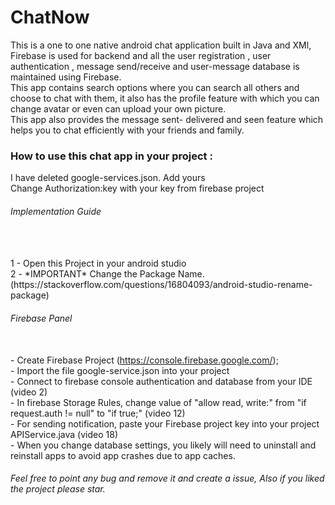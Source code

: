 # ChatNow
This is a one to one native android chat application built in Java and XMl, Firebase is used for backend and all the user registration , user authentication ,
message send/receive and user-message database is maintained using Firebase.</br>
This app contains search options where you can search all others and choose to chat with them, it also has the profile feature with which you can change avatar or
even can upload your own picture.</br>
This app also provides the message sent- delivered and seen feature which helps you to chat efficiently with your friends and family.




### How to use this chat app in your project : 

I have deleted google-services.json. Add yours
<br> Change Authorization:key with your key from firebase project</b>

###### Implementation Guide 
</br>
<br>1 - Open this Project in your android studio
<br>2 - *IMPORTANT* Change the Package Name. (https://stackoverflow.com/questions/16804093/android-studio-rename-package)

###### Firebase Panel
<br>- Create Firebase Project (https://console.firebase.google.com/);
<br>- Import the file google-service.json into your project
<br>- Connect to firebase console authentication and database from your IDE (video 2)
<br>- In firebase Storage Rules, change value of "allow read, write:" from "if request.auth != null" to "if true;" (video 12) 
<br>- For sending notification, paste your Firebase project key into your project APIService.java (video 18) 
<br>- When you change database settings, you likely will need to uninstall and reinstall apps to avoid app crashes due to app caches.

###### Feel free to point any bug and remove it and create a issue, Also if you liked the project please star.




